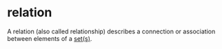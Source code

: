 # relation

A relation (also called relationship) describes a connection or association between elements of a [set(s)](mathematics/set).
